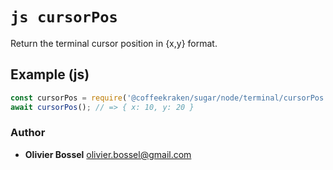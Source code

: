 


<!-- @namespace    sugar.node.terminal -->

# ```js cursorPos ```


Return the terminal cursor position in {x,y} format.



## Example (js)

```js
const cursorPos = require('@coffeekraken/sugar/node/terminal/cursorPos');
await cursorPos(); // => { x: 10, y: 20 }
```


### Author
- **Olivier Bossel** <a href="mailto:olivier.bossel@gmail.com">olivier.bossel@gmail.com</a> 



